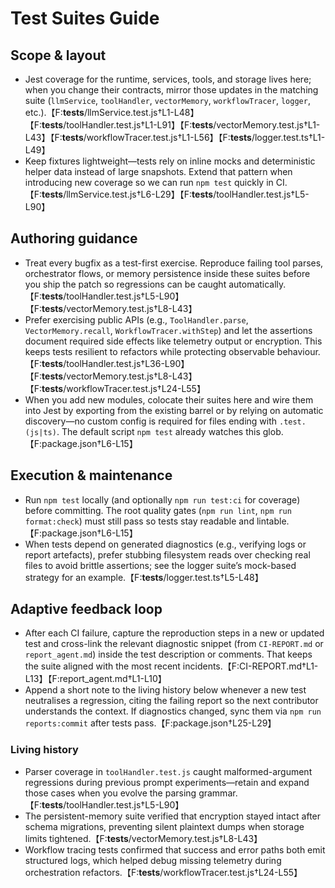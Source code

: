 <!-- prettier-ignore-start -->
# Test Suites Guide

## Scope & layout

- Jest coverage for the runtime, services, tools, and storage lives here; when you change their contracts, mirror those updates
  in the matching suite (`llmService`, `toolHandler`, `vectorMemory`, `workflowTracer`, `logger`, etc.).【F:__tests__/llmService.test.js†L1-L48】【F:__tests__/toolHandler.test.js†L1-L91】【F:__tests__/vectorMemory.test.js†L1-L43】【F:__tests__/workflowTracer.test.js†L1-L56】【F:__tests__/logger.test.ts†L1-L49】
- Keep fixtures lightweight—tests rely on inline mocks and deterministic helper data instead of large snapshots. Extend that
  pattern when introducing new coverage so we can run `npm test` quickly in CI.【F:__tests__/llmService.test.js†L6-L29】【F:__tests__/toolHandler.test.js†L5-L90】

## Authoring guidance

- Treat every bugfix as a test-first exercise. Reproduce failing tool parses, orchestrator flows, or memory persistence inside
  these suites before you ship the patch so regressions can be caught automatically.【F:__tests__/toolHandler.test.js†L5-L90】【F:__tests__/vectorMemory.test.js†L8-L43】
- Prefer exercising public APIs (e.g., `ToolHandler.parse`, `VectorMemory.recall`, `WorkflowTracer.withStep`) and let the
  assertions document required side effects like telemetry output or encryption. This keeps tests resilient to refactors while
  protecting observable behaviour.【F:__tests__/toolHandler.test.js†L36-L90】【F:__tests__/vectorMemory.test.js†L8-L43】【F:__tests__/workflowTracer.test.js†L24-L55】
- When you add new modules, colocate their suites here and wire them into Jest by exporting from the existing barrel or by
  relying on automatic discovery—no custom config is required for files ending with `.test.(js|ts)`. The default script `npm test`
  already watches this glob.【F:package.json†L6-L15】

## Execution & maintenance

- Run `npm test` locally (and optionally `npm run test:ci` for coverage) before committing. The root quality gates (`npm run lint`,
  `npm run format:check`) must still pass so tests stay readable and lintable.【F:package.json†L6-L15】
- When tests depend on generated diagnostics (e.g., verifying logs or report artefacts), prefer stubbing filesystem reads over
  checking real files to avoid brittle assertions; see the logger suite’s mock-based strategy for an example.【F:__tests__/logger.test.ts†L5-L48】

## Adaptive feedback loop

- After each CI failure, capture the reproduction steps in a new or updated test and cross-link the relevant diagnostic snippet
  (from `CI-REPORT.md` or `report_agent.md`) inside the test description or comments. That keeps the suite aligned with the most
  recent incidents.【F:CI-REPORT.md†L1-L13】【F:report_agent.md†L1-L10】
- Append a short note to the living history below whenever a new test neutralises a regression, citing the failing report so the
  next contributor understands the context. If diagnostics changed, sync them via `npm run reports:commit` after tests pass.【F:package.json†L25-L29】

### Living history

- Parser coverage in `toolHandler.test.js` caught malformed-argument regressions during previous prompt experiments—retain and
  expand those cases when you evolve the parsing grammar.【F:__tests__/toolHandler.test.js†L5-L90】
- The persistent-memory suite verified that encryption stayed intact after schema migrations, preventing silent plaintext dumps
  when storage limits tightened.【F:__tests__/vectorMemory.test.js†L8-L43】
- Workflow tracing tests confirmed that success and error paths both emit structured logs, which helped debug missing telemetry
  during orchestration refactors.【F:__tests__/workflowTracer.test.js†L24-L55】
<!-- prettier-ignore-end -->
